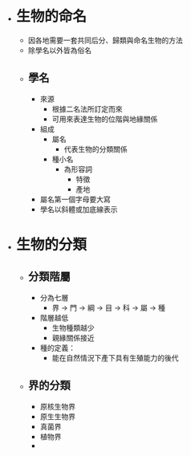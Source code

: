 - # 生物的命名
	- 因各地需要一套共同后分、歸類與命名生物的方法
	- 除學名以外皆為俗名
	- ## 學名
		- 來源
			- 根據二名法所訂定而來
			- 可用來表達生物的位階與地緣關係
		- 組成
			- 屬名
				- 代表生物的分類關係
			- 種小名
				- 為形容詞
					- 特徵
					- 產地
		- 屬名第一個字母要大寫
		- 學名以斜體或加底線表示
- # 生物的分類
	- ## 分類階屬
		- 分為七層
			- 界 -> 門 -> 綱 -> 目 -> 科 -> 屬 -> 種
		- 階層越低
			- 生物種類越少
			- 親緣關係接近
		- 種的定義：
			- 能在自然情況下產下具有生殖能力的後代
	- ## 界的分類
		- 原核生物界
		- 原生生物界
		- 真菌界
		- 植物界
		-